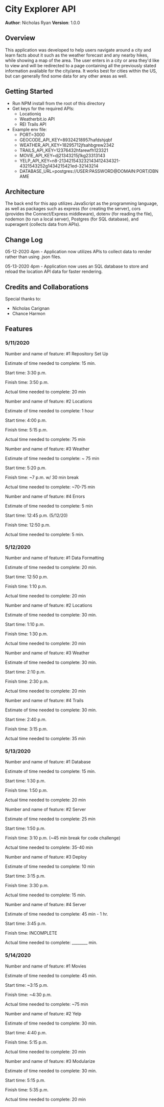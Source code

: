 # City Explorer API

**Author**: Nicholas Ryan
**Version**: 1.0.0

## Overview
This application was developed to help users navigate around a city and learn facts about it such as the weather forecast and any nearby hikes, while showing a map of the area. The user enters in a city or area they'd like to view and will be redirected to a page containing all the previously stated information available for the city/area. It works best for cities within the US, but can generally find some data for any other areas as well.

## Getting Started
- Run NPM install from the root of this directory
- Get keys for the required APIs:
  - Locationiq
  - Weatherbit.io API
  - REI Trails API
- Example env file:
  - PORT=3000
  - GEOCODE_API_KEY=89324218957hafdshjqbf
  - WEATHER_API_KEY=18295712jfsahbgrew2342
  - TRAILS_API_KEY=12376432hfarewfh123321
  - MOVIE_API_KEY=dj21343215j1kg23313143
  - YELP_API_KEY=n8-213421543232143412434321-4321543252g1434215421ed-32143214
  - DATABASE_URL=postgres://USER:PASSWORD@DOMAIN:PORT/DBNAME

## Architecture
The back end for this app utilizes JavaScript as the programming language, as well as packages such as express (for creating the server), cors (provides the Connect/Express middleware), dotenv (for reading the file), nodemon (to run a local server), Postgres (for SQL database), and superagent (collects data from APIs).

## Change Log
05-12-2020 4pm - Application now utilizes APIs to collect data to render rather than using .json files.

05-13-2020 4pm - Application now uses an SQL database to store and reload the location API data for faster rendering.

## Credits and Collaborations
Special thanks to:
- Nicholas Carignan
- Chance Harmon


## Features
### 5/11/2020
Number and name of feature: #1 Repository Set Up

Estimate of time needed to complete: 15 min.

Start time: 3:30 p.m.

Finish time: 3:50 p.m.

Actual time needed to complete: 20 min


Number and name of feature: #2 Locations

Estimate of time needed to complete: 1 hour

Start time: 4:00 p.m.

Finish time: 5:15 p.m.

Actual time needed to complete: 75 min


Number and name of feature: #3 Weather

Estimate of time needed to complete: ~ 75 min

Start time: 5:20 p.m.

Finish time: ~7 p.m. w/ 30 min break

Actual time needed to complete: ~70-75 min


Number and name of feature: #4 Errors

Estimate of time needed to complete: 5 min

Start time: 12:45 p.m. (5/12/20)

Finish time: 12:50 p.m.

Actual time needed to complete: 5 min.


### 5/12/2020
Number and name of feature: #1 Data Formatting

Estimate of time needed to complete: 20 min.

Start time: 12:50 p.m.

Finish time: 1:10 p.m.

Actual time needed to complete: 20 min


Number and name of feature: #2 Locations

Estimate of time needed to complete: 30 min.

Start time: 1:10 p.m.

Finish time: 1:30 p.m.

Actual time needed to complete: 20 min


Number and name of feature: #3 Weather

Estimate of time needed to complete: 30 min.

Start time: 2:10 p.m.

Finish time: 2:30 p.m.

Actual time needed to complete: 20 min


Number and name of feature: #4 Trails

Estimate of time needed to complete: 30 min.

Start time: 2:40 p.m.

Finish time: 3:15 p.m.

Actual time needed to complete: 35 min

### 5/13/2020
Number and name of feature: #1 Database

Estimate of time needed to complete: 15 min.

Start time: 1:30 p.m.

Finish time: 1:50 p.m.

Actual time needed to complete: 20 min


Number and name of feature: #2 Server

Estimate of time needed to complete: 25 min

Start time: 1:50 p.m.

Finish time: 3:10 p.m. (~45 min break for code challenge)

Actual time needed to complete: 35-40 min


Number and name of feature: #3 Deploy

Estimate of time needed to complete: 10 min

Start time: 3:15 p.m.

Finish time: 3:30 p.m.

Actual time needed to complete: 15 min.


Number and name of feature: #4 Server

Estimate of time needed to complete: 45 min - 1 hr.

Start time: 3:45 p.m.

Finish time: INCOMPLETE

Actual time needed to complete: ________ min.

### 5/14/2020
Number and name of feature: #1 Movies

Estimate of time needed to complete: 45 min.

Start time: ~3:15 p.m.

Finish time: ~4:30 p.m.

Actual time needed to complete: ~75 min


Number and name of feature: #2 Yelp

Estimate of time needed to complete: 30 min.

Start time: 4:40 p.m.

Finish time: 5:15 p.m.

Actual time needed to complete: 20 min


Number and name of feature: #3 Modularize

Estimate of time needed to complete: 30 min.

Start time: 5:15 p.m.

Finish time: 5:35 p.m.

Actual time needed to complete: 20 min
